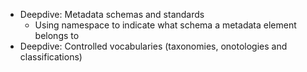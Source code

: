 
- Deepdive: Metadata schemas and standards
  - Using namespace to indicate what schema a metadata element belongs to
- Deepdive: Controlled vocabularies (taxonomies, onotologies and classifications)
  
